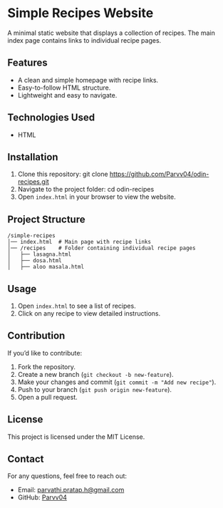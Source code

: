 # Simple Recipes Website

A minimal static website that displays a collection of recipes. The main index page contains links to individual recipe pages.

## Features
- A clean and simple homepage with recipe links.
- Easy-to-follow HTML structure.
- Lightweight and easy to navigate.

## Technologies Used
- HTML

## Installation
1. Clone this repository:
   git clone https://github.com/Parvv04/odin-recipes.git
2. Navigate to the project folder:
   cd odin-recipes
3. Open `index.html` in your browser to view the website.

## Project Structure
```
/simple-recipes
│── index.html  # Main page with recipe links
│── /recipes    # Folder containing individual recipe pages
│   ├── lasagna.html
│   ├── dosa.html
│   ├── aloo masala.html
```

## Usage
1. Open `index.html` to see a list of recipes.
2. Click on any recipe to view detailed instructions.

## Contribution
If you’d like to contribute:
1. Fork the repository.
2. Create a new branch (`git checkout -b new-feature`).
3. Make your changes and commit (`git commit -m "Add new recipe"`).
4. Push to your branch (`git push origin new-feature`).
5. Open a pull request.

## License
This project is licensed under the MIT License.

## Contact
For any questions, feel free to reach out:
- Email: parvathi.pratap.h@gmail.com
- GitHub: [Parvv04](https://github.com/Parvv)
